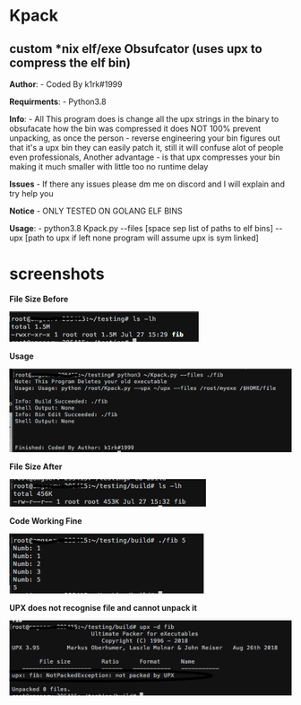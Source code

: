 # Kpack
## custom *nix elf/exe Obsufcator (uses upx to compress the elf bin)

**Author**: - Coded By k1rk#1999

**Requirments**: - Python3.8

**Info**: - All This program does is change all the upx strings in the binary to obsufacate how the bin was compressed it does NOT 100% prevent unpacking, as once the person - reverse engineering your bin figures out that it's a upx bin they can easily patch it, still it will confuse alot of people even professionals, Another advantage - is that upx compresses your bin making it much smaller with little too no runtime delay

**Issues** - If there any issues please dm me on discord and I will explain and try help you

**Notice** - ONLY TESTED ON GOLANG ELF BINS

**Usage**: - python3.8 Kpack.py --files [space sep list of paths to elf bins] --upx [path to upx if left none program will assume upx is sym linked]

# screenshots

**File Size Before**

![Alt text](screenshots/file%20size%20before.png)

**Usage**

![Alt text](screenshots/code%20execute%20successfull.png)

**File Size After**

![Alt text](screenshots/file%20size%20after.png)

**Code Working Fine**

![Alt text](screenshots/code%20working%20proof.png)

**UPX does not recognise file and cannot unpack it**

![Alt text](screenshots/failed%20upx%20unpack.png)


